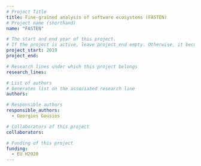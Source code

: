 ```yaml
---
# Project Title
title: Fine-grained analysis of software ecosystems (FASTEN)
# Project name (shorthand)
name: "FASTEN"

# The start and end year of this project.
# If the project is active, leave project_end empty. Otherwise, it becomes a past project.
project_start: 2019
project_end: 

# Research lines under which this project belongs
research_lines: 

# List of authors 
# Generates list on the associated research line
authors:

# Responsible authors
responsible_authors:
  - Georgios Gousios

# Collaborators of this project
collaborators:

# Funding of this project
funding:
  - EU H2020
---
```

